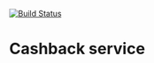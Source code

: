[![Build Status](https://travis-ci.org/RashitMetrolog/cashback-service.svg?branch=master)](https://travis-ci.org/RashitMetrolog/cashback-service)

# Cashback service